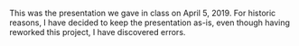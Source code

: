 This was the presentation we gave in class on April 5, 2019. For historic reasons, I have decided to keep the presentation as-is, even though having reworked this project, I have discovered errors.
